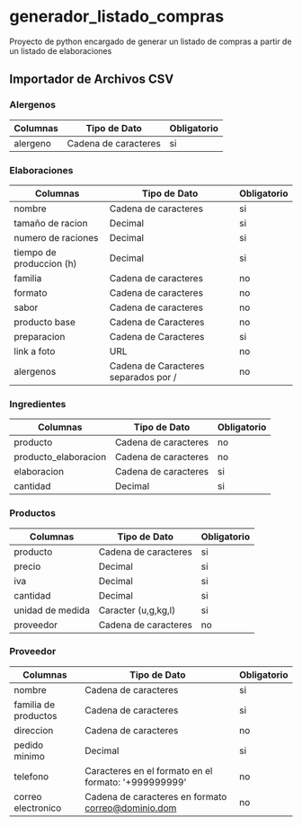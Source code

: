 # generador_listado_compras
 Proyecto de python encargado de generar un listado de compras a partir de un listado de elaboraciones

## Importador de Archivos CSV

### Alergenos

| Columnas | Tipo de Dato | Obligatorio |
| -------- | ------------ |-------------|
| alergeno | Cadena de caracteres | si |

### Elaboraciones

| Columnas                 | Tipo de Dato                         | Obligatorio |
|--------------------------|--------------------------------------|-------------|
| nombre                   | Cadena de caracteres                 | si |
| tamaño de racion         | Decimal                              | si |
| numero de raciones       | Decimal                              | si |
| tiempo de produccion (h) | Decimal                              | si |
| familia                  | Cadena de caracteres                 | no |
| formato                  | Cadena de caracteres                 | no |
| sabor                    | Cadena de caracteres                 | no |
| producto base            | Cadena de Caracteres                 | no |
| preparacion              | Cadena de Caracteres                 | si |
| link a foto              | URL                                  | no |
| alergenos                | Cadena de Caracteres separados por / | no |

### Ingredientes

| Columnas | Tipo de Dato | Obligatorio |
|----------| ------------ |-------------|
| producto | Cadena de caracteres | no          |
| producto_elaboracion | Cadena de caracteres | no       |
| elaboracion | Cadena de caracteres | si |
| cantidad | Decimal | si |

### Productos

| Columnas | Tipo de Dato         | Obligatorio |
|----------|----------------------|-------------|
| producto | Cadena de caracteres | si          |
| precio   | Decimal              | si          |
| iva      | Decimal              | si          |
| cantidad | Decimal              | si          |
| unidad de medida | Caracter (u,g,kg,l) | si |
| proveedor | Cadena de caracteres | no |

### Proveedor

| Columnas             | Tipo de Dato                                         | Obligatorio |
|----------------------|------------------------------------------------------|-------------|
| nombre               | Cadena de caracteres                                 | si          |
| familia de productos | Cadena de caracteres                                 | si          |
| direccion            | Cadena de caracteres                                 | no          |
| pedido minimo        | Decimal                                              | si          |
| telefono             | Caracteres en el formato en el formato: '+999999999' | no          |
| correo electronico   | Cadena de caracteres en formato correo@dominio.dom   | no          |